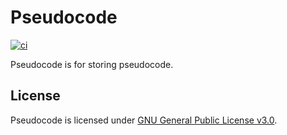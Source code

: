 # Pseudocode
[![ci](https://github.com/ttiimmothy/pseudocode/actions/workflows/ci.yml/badge.svg)](https://github.com/ttiimmothy/Pseudocode/actions/workflows/ci.yml)

Pseudocode is for storing pseudocode.

## License

Pseudocode is licensed under [GNU General Public License v3.0](LICENSE).